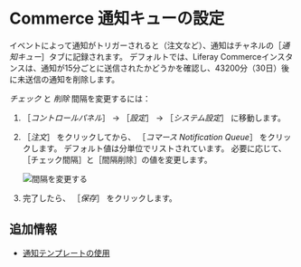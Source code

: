 # Commerce 通知キューの設定

イベントによって通知がトリガーされると（注文など）、通知はチャネルの［_通知キュー_］タブに記録されます。 デフォルトでは、Liferay Commerceインスタンスは、通知が15分ごとに送信されたかどうかを確認し、43200分（30日）後に未送信の通知を削除します。

_チェック_ と _削除_ 間隔を変更するには：

1. ［_コントロールパネル_］ → ［_設定_］ → ［_システム設定_］ に移動します。
1. ［_注文_］ をクリックしてから、 ［_コマース Notification Queue_］ をクリックします。 デフォルト値は分単位でリストされています。 必要に応じて、［チェック間隔］と［間隔削除］の値を変更します。

    ![間隔を変更する](./configuring-the-commerce-notification-queue/images/01.png)

1. 完了したら、 ［_保存_］ をクリックします。

## 追加情報

* [通知テンプレートの使用](./using-notification-templates.md)
